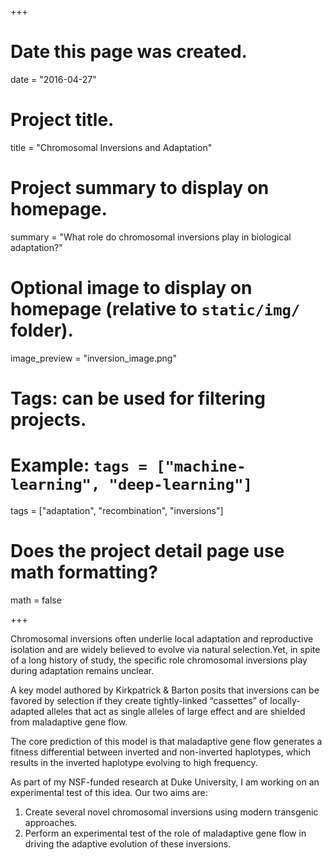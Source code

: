 +++
# Date this page was created.
date = "2016-04-27"

# Project title.
title = "Chromosomal Inversions and Adaptation"

# Project summary to display on homepage.
summary = "What role do chromosomal inversions play in biological adaptation?"

# Optional image to display on homepage (relative to `static/img/` folder).
image_preview = "inversion_image.png"

# Tags: can be used for filtering projects.
# Example: `tags = ["machine-learning", "deep-learning"]`
tags = ["adaptation", "recombination", "inversions"]

# Does the project detail page use math formatting?
math = false

+++

Chromosomal inversions often underlie local adaptation and reproductive isolation and are widely believed to evolve via natural selection.Yet, in spite of a long history of study, the specific role chromosomal inversions play during adaptation remains unclear. 

A key model authored by Kirkpatrick & Barton posits that inversions can be favored by selection if they create tightly-linked “cassettes” of locally-adapted alleles that act as single alleles of large effect and are shielded from maladaptive gene flow. 

The core prediction of this model is that maladaptive gene flow generates a fitness differential between inverted and non-inverted haplotypes, which results in the inverted haplotype evolving to high frequency. 

As part of my NSF-funded research at Duke University, I am working on an experimental test of this idea. Our two aims are:

1. Create several novel chromosomal inversions using modern transgenic approaches.
2. Perform an experimental test of the role of maladaptive gene flow in driving the adaptive evolution of these inversions.
